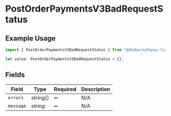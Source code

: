 # PostOrderPaymentsV3BadRequestStatus

## Example Usage

```typescript
import { PostOrderPaymentsV3BadRequestStatus } from "@dhaba/safepay-ts/models/operations";

let value: PostOrderPaymentsV3BadRequestStatus = {};
```

## Fields

| Field              | Type               | Required           | Description        |
| ------------------ | ------------------ | ------------------ | ------------------ |
| `errors`           | *string*[]         | :heavy_minus_sign: | N/A                |
| `message`          | *string*           | :heavy_minus_sign: | N/A                |